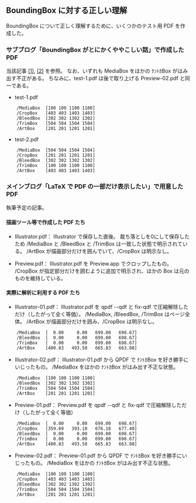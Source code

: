 ## BoundingBox に対する正しい理解

BoundingBox について正しく理解するために、いくつかのテスト用 PDF を作成した。

### サブブログ「BoundingBox がとにかくややこしい話」で作成した PDF

当該記事 [(1)](http://d.hatena.ne.jp/acetaminophen/20150716/1437021212), [(2)](http://d.hatena.ne.jp/acetaminophen/20150717/1437112430) を参照。
なお、いずれも MediaBox をほかの ﾅﾝﾄｶBox がはみ出す不正がある。
ちなみに、test-1.pdf は後で取り上げる Preview-02.pdf と同一である。

- test-1.pdf
~~~~
    /MediaBox  [100 100 1100 1100]
    /CropBox   [403 403 1403 1403]
    /BleedBox  [302 302 1302 1302]
    /TrimBox   [504 504 1504 1504]
    /ArtBox    [201 201 1201 1201]
~~~~
- test-2.pdf
~~~~
    /MediaBox  [504 504 1504 1504]
    /CropBox   [201 201 1201 1201]
    /BleedBox  [302 302 1302 1302]
    /TrimBox   [100 100 1100 1100]
    /ArtBox    [403 403 1403 1403]
~~~~

### メインブログ「LaTeX で PDF の一部だけ表示したい」で用意した PDF

執筆予定の記事。

#### 描画ツール等で作成した PDF たち

- Illustrator.pdf：
Illustrator で保存した直後。
裁ち落としを0にして保存したため /MediaBox と /BleedBox と /TrimBox は一致した状態で明示されている。
/ArtBox が描画部分だけを囲んでいて、/CropBox は明示なし。

- Preview.pdf：
Illustrator.pdf を Preview.app でクロップしたもの。
/CropBox が指定部分だけを囲むように追加で明示され、ほかの Box は元のものを維持している。

#### 実際に解析に利用する PDF たち

- Illustrator-01.pdf：
Illustrator.pdf を qpdf --qdf と fix-qdf で圧縮解除しただけ（したがって全く等価）。
/MediaBox, /BleedBox, /TrimBox はページ全体。
/ArtBox が描画部分だけを囲み、/CropBox は明示なし。
~~~~
    /MediaBox  [  0.00     0.00   699.00   698.67]
    /BleedBox  [  0.00     0.00   699.00   698.67]
    /TrimBox   [  0.00     0.00   699.00   698.67]
    /ArtBox    [400.83   493.58   665.83   663.08]
~~~~

- Illustrator-02.pdf：
Illustrator-01.pdf から QPDF で ﾅﾝﾄｶBox を好き勝手にいじったもの。
/MediaBox をほかの ﾅﾝﾄｶBox がはみ出す不正な状態。
~~~~
    /MediaBox  [100 100 1100 1100]
    /BleedBox  [302 302 1302 1302]
    /TrimBox   [504 504 1504 1504]
    /ArtBox    [201 201 1201 1201]
~~~~

- Preview-01.pdf：
Preview.pdf を qpdf --qdf と fix-qdf で圧縮解除しただけ（したがって全く等価）
~~~~
    /MediaBox  [  0.00     0.00   699.00   698.67]
    /CropBox   [359.69   393.10   676.18   677.40]
    /BleedBox  [  0.00     0.00   699.00   698.67]
    /TrimBox   [  0.00     0.00   699.00   698.67]
    /ArtBox    [400.83   493.58   665.83   663.08]
~~~~

- Preview-02.pdf：
Preview-01.pdf から QPDF で ﾅﾝﾄｶBox を好き勝手にいじったもの。
/MediaBox をほかの ﾅﾝﾄｶBox がはみ出す不正な状態。
~~~~
    /MediaBox  [100 100 1100 1100]
    /CropBox   [403 403 1403 1403]
    /BleedBox  [302 302 1302 1302]
    /TrimBox   [504 504 1504 1504]
    /ArtBox    [201 201 1201 1201]
~~~~
